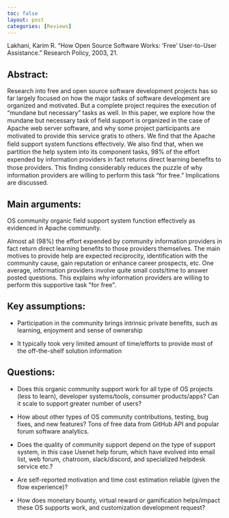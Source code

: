 ```yaml
---
toc: false
layout: post
categories: [Reviews]
---
```

Lakhani, Karim R. “How Open Source Software Works: ‘Free’ User-to-User Assistance.” Research Policy, 2003, 21.

## Abstract:
Research into free and open source software development projects has so far largely focused on how the major tasks of software development are organized and motivated. But a complete project requires the execution of “mundane but necessary” tasks as well. In this paper, we explore how the mundane but necessary task of ﬁeld support is organized in the case of Apache web server software, and why some project participants are motivated to provide this service gratis to others. We ﬁnd that the Apache ﬁeld support system functions effectively. We also ﬁnd that, when we partition the help system into its component tasks, 98% of the effort expended by information providers in fact returns direct learning beneﬁts to those providers. This ﬁnding considerably reduces the puzzle of why information providers are willing to perform this task “for free.” Implications are discussed.

## Main arguments:
OS community organic field support system function effectively as evidenced in Apache community.

Almost all (98%) the effort expended by community information providers in fact return direct learning benefits to those providers themselves. The main motives to provide help are expected reciprocity, identification with the community cause, gain reputation or enhance career prospects, etc. One average, information providers involve quite small costs/time to answer posted questions. This explains why information providers are willing to perform this supportive task "for free".

## Key assumptions:


- Participation in the community brings intrinsic private benefits, such as learning, enjoyment and sense of ownership

- It typically took very limited amount of time/efforts to provide most of the off-the-shelf solution information


## Questions:

- Does this organic community support work for all type of OS projects (less to learn), developer systems/tools, consumer products/apps? Can it scale to support greater number of users?

- How about other types of OS community contributions, testing, bug fixes, and new features? Tons of free data from GitHub API and popular forum software analytics.

- Does the quality of community support depend on the type of support system, in this case Usenet help forum, which have evolved into email list, web forum, chatroom, slack/discord, and specialized helpdesk service etc.?

- Are self-reported motivation and time cost estimation reliable (given the flow experience)?

- How does monetary bounty, virtual reward or gamification helps/impact these OS supports work, and customization development request?